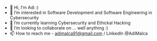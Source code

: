 - 👋 Hi, I’m Adi :)
- 👀 I’m interested in Software Development and Software Engineering in Cybersecurity
- 🌱 I’m currently learning Cybersecurity and Ethickal Hacking
- 💞️ I’m looking to collaborate on ... well anything :)
- 📫 How to reach me - adimalca91@gmail.com / LinkedIn @AdiMalca
